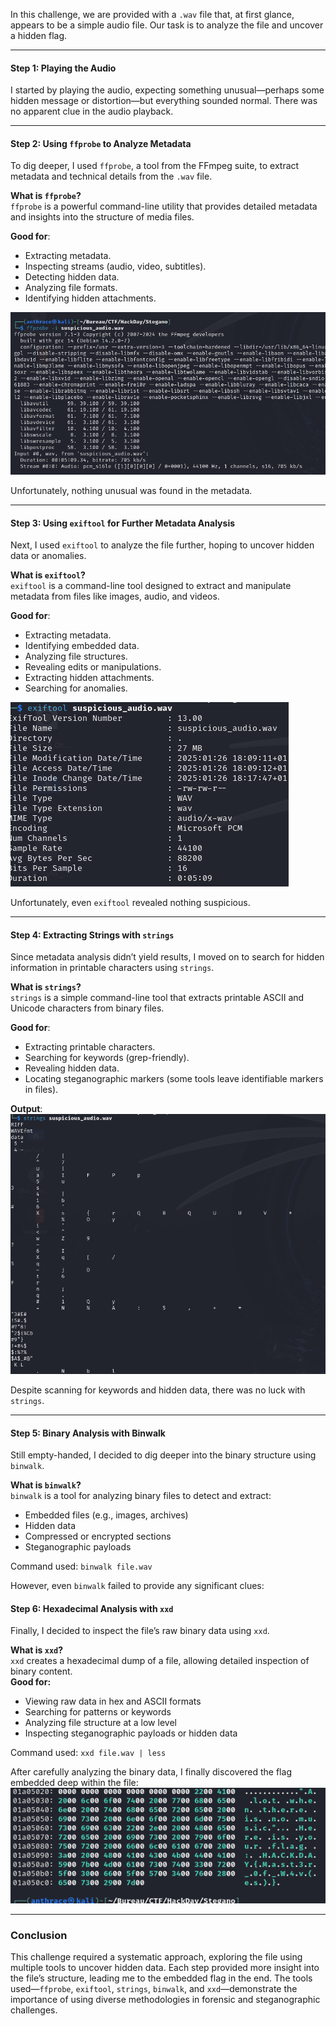 In this challenge, we are provided with a `.wav` file that, at first glance, appears to be a simple audio file. Our task is to analyze the file and uncover a hidden flag.

---

#### **Step 1: Playing the Audio**

I started by playing the audio, expecting something unusual—perhaps some hidden message or distortion—but everything sounded normal. There was no apparent clue in the audio playback.

---

#### **Step 2: Using `ffprobe` to Analyze Metadata**

To dig deeper, I used `ffprobe`, a tool from the FFmpeg suite, to extract metadata and technical details from the `.wav` file.

**What is `ffprobe`?**  
`ffprobe` is a powerful command-line utility that provides detailed metadata and insights into the structure of media files.

**Good for**:

- Extracting metadata.
- Inspecting streams (audio, video, subtitles).
- Detecting hidden data.
- Analyzing file formats.
- Identifying hidden attachments.

![Screenshot](images/ffprobe_screen.png)

Unfortunately, nothing unusual was found in the metadata.

---

#### **Step 3: Using `exiftool` for Further Metadata Analysis**

Next, I used `exiftool` to analyze the file further, hoping to uncover hidden data or anomalies.

**What is `exiftool`?**  
`exiftool` is a command-line tool designed to extract and manipulate metadata from files like images, audio, and videos.

**Good for**:

- Extracting metadata.
- Identifying embedded data.
- Analyzing file structures.
- Revealing edits or manipulations.
- Extracting hidden attachments.
- Searching for anomalies.

![Screenshot](images/exiftool_screen.png)

Unfortunately, even `exiftool` revealed nothing suspicious.

---
#### **Step 4: Extracting Strings with `strings`**

Since metadata analysis didn’t yield results, I moved on to search for hidden information in printable characters using `strings`.

**What is `strings`?**  
`strings` is a simple command-line tool that extracts printable ASCII and Unicode characters from binary files.

**Good for**:

- Extracting printable characters.
- Searching for keywords (grep-friendly).
- Revealing hidden data.
- Locating steganographic markers (some tools leave identifiable markers in files).


**Output**: 
![Screenshot](images/strings_screen.png)

Despite scanning for keywords and hidden data, there was no luck with `strings`.

---
#### Step 5: Binary Analysis with Binwalk

Still empty-handed, I decided to dig deeper into the binary structure using `binwalk`.

**What is `binwalk`?**  
`binwalk` is a tool for analyzing binary files to detect and extract:

- Embedded files (e.g., images, archives)
- Hidden data
- Compressed or encrypted sections
- Steganographic payloads

Command used:
`binwalk file.wav`

However, even `binwalk` failed to provide any significant clues:  

#### Step 6: Hexadecimal Analysis with `xxd`

Finally, I decided to inspect the file’s raw binary data using `xxd`.

**What is `xxd`?**  
`xxd` creates a hexadecimal dump of a file, allowing detailed inspection of binary content.  
**Good for:**

- Viewing raw data in hex and ASCII formats
- Searching for patterns or keywords
- Analyzing file structure at a low level
- Inspecting steganographic payloads or hidden data

Command used:
`xxd file.wav | less`

After carefully analyzing the binary data, I finally discovered the flag embedded deep within the file:  
![Screenshot](images/xxd_screen.png)

---

### Conclusion

This challenge required a systematic approach, exploring the file using multiple tools to uncover hidden data. Each step provided more insight into the file’s structure, leading me to the embedded flag in the end. The tools used—`ffprobe`, `exiftool`, `strings`, `binwalk`, and `xxd`—demonstrate the importance of using diverse methodologies in forensic and steganographic challenges.